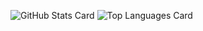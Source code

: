 ![GitHub Stats Card](https://github-readme-stats.vercel.app/api?username=tenajima)
![Top Languages Card](https://github-readme-stats.vercel.app/api/top-langs/?username=tenajima&layout=compact)
